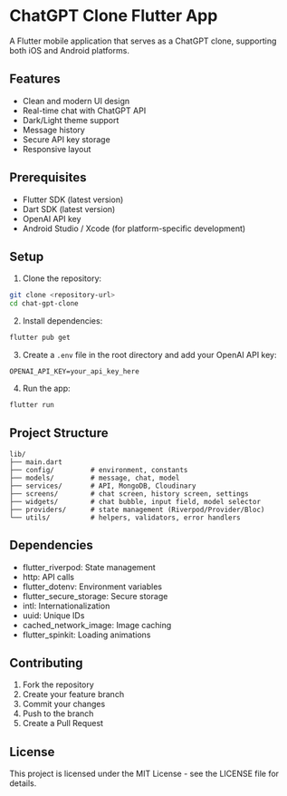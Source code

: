 # ChatGPT Clone Flutter App

A Flutter mobile application that serves as a ChatGPT clone, supporting both iOS and Android platforms.

## Features

- Clean and modern UI design
- Real-time chat with ChatGPT API
- Dark/Light theme support
- Message history
- Secure API key storage
- Responsive layout

## Prerequisites

- Flutter SDK (latest version)
- Dart SDK (latest version)
- OpenAI API key
- Android Studio / Xcode (for platform-specific development)

## Setup

1. Clone the repository:
```bash
git clone <repository-url>
cd chat-gpt-clone
```

2. Install dependencies:
```bash
flutter pub get
```

3. Create a `.env` file in the root directory and add your OpenAI API key:
```
OPENAI_API_KEY=your_api_key_here
```

4. Run the app:
```bash
flutter run
```

## Project Structure

```
lib/
├── main.dart
├── config/         # environment, constants
├── models/         # message, chat, model
├── services/       # API, MongoDB, Cloudinary
├── screens/        # chat screen, history screen, settings
├── widgets/        # chat bubble, input field, model selector
├── providers/      # state management (Riverpod/Provider/Bloc)
└── utils/          # helpers, validators, error handlers
```

## Dependencies

- flutter_riverpod: State management
- http: API calls
- flutter_dotenv: Environment variables
- flutter_secure_storage: Secure storage
- intl: Internationalization
- uuid: Unique IDs
- cached_network_image: Image caching
- flutter_spinkit: Loading animations

## Contributing

1. Fork the repository
2. Create your feature branch
3. Commit your changes
4. Push to the branch
5. Create a Pull Request

## License

This project is licensed under the MIT License - see the LICENSE file for details. 